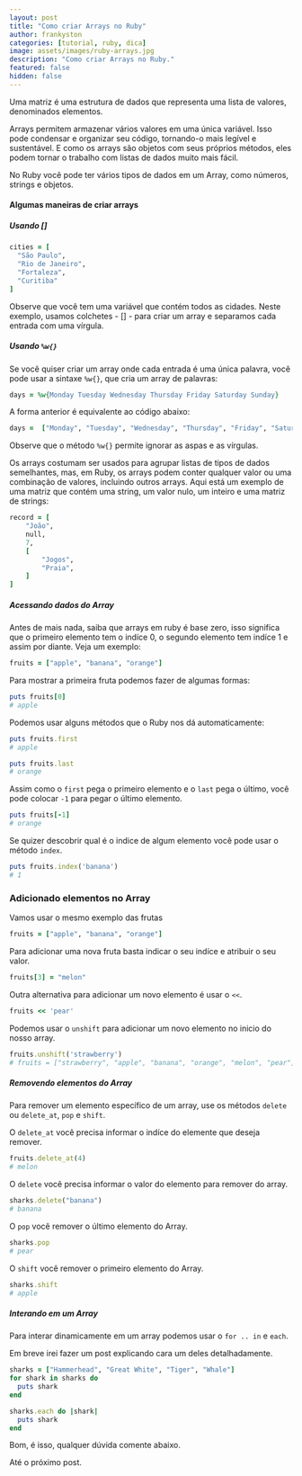 ```yaml
---
layout: post
title: "Como criar Arrays no Ruby"
author: frankyston
categories: [tutorial, ruby, dica]
image: assets/images/ruby-arrays.jpg
description: "Como criar Arrays no Ruby."
featured: false
hidden: false
---
```


Uma matriz é uma estrutura de dados que representa uma lista de valores, denominados elementos.

Arrays permitem armazenar vários valores em uma única variável. Isso pode condensar e organizar seu código, tornando-o mais legível e sustentável. E como os arrays são objetos com seus próprios métodos, eles podem tornar o trabalho com listas de dados muito mais fácil.

No Ruby você pode ter vários tipos de dados em um Array, como números, strings e objetos.

#### Algumas maneiras de criar arrays

##### Usando []

```ruby
cities = [
  "São Paulo",
  "Rio de Janeiro",
  "Fortaleza",
  "Curitiba"
]
```

Observe que você tem uma variável que contém todos as cidades. Neste exemplo, usamos colchetes - [] - para criar um array e separamos cada entrada com uma vírgula.

##### Usando `%w{}`

Se você quiser criar um array onde cada entrada é uma única palavra, você pode usar a sintaxe `%w{}`, que cria um array de palavras:

```ruby
days = %w{Monday Tuesday Wednesday Thursday Friday Saturday Sunday}
```

A forma anterior é equivalente ao código abaixo:

```ruby
days =  ["Monday", "Tuesday", "Wednesday", "Thursday", "Friday", "Saturday", "Sunday"]
```

Observe que o método `%w{}` permite ignorar as aspas e as vírgulas.

Os arrays costumam ser usados para agrupar listas de tipos de dados semelhantes, mas, em Ruby, os arrays podem conter qualquer valor ou uma combinação de valores, incluindo outros arrays. Aqui está um exemplo de uma matriz que contém uma string, um valor nulo, um inteiro e uma matriz de strings:

```ruby
record = [
    "João",
    null,
    7,
    [
        "Jogos",
        "Praia",
    ]
]
```

##### Acessando dados do Array

Antes de mais nada, saiba que arrays em ruby é base zero, isso significa que o primeiro elemento tem o indíce 0, o segundo elemento tem indíce 1 e assim por diante. Veja um exemplo:

```ruby
fruits = ["apple", "banana", "orange"]
```

Para mostrar a primeira fruta podemos fazer de algumas formas:

```ruby
puts fruits[0]
# apple
```

Podemos usar alguns métodos que o Ruby nos dá automaticamente:

```ruby
puts fruits.first
# apple

puts fruits.last
# orange
```

Assim como o `first` pega o primeiro elemento e o `last` pega o último, você pode colocar `-1` para pegar o último elemento.

```ruby
puts fruits[-1]
# orange
```

Se quizer descobrir qual é o indice de algum elemento você pode usar o método `index`.

```ruby
puts fruits.index('banana')
# 1
```

### Adicionado elementos no Array

Vamos usar o mesmo exemplo das frutas

```ruby
fruits = ["apple", "banana", "orange"]
```

Para adicionar uma nova fruta basta indicar o seu indíce e atribuir o seu valor.

```ruby
fruits[3] = "melon"
```

Outra alternativa para adicionar um novo elemento é usar o `<<`.

```ruby
fruits << 'pear'
```

Podemos usar o `unshift` para adicionar um novo elemento no inicio do nosso array.

```ruby
fruits.unshift('strawberry')
# fruits = ["strawberry", "apple", "banana", "orange", "melon", "pear"]
```

##### Removendo elementos do Array

Para remover um elemento específico de um array, use os métodos `delete` ou `delete_at`, `pop` e `shift`.

O `delete_at` você precisa informar o indíce do elemente que deseja remover.

```ruby
fruits.delete_at(4)
# melon
```

O `delete` você precisa informar o valor do elemento para remover do array.

```ruby
sharks.delete("banana")
# banana
```

O `pop` você remover o último elemento do Array.

```ruby
sharks.pop
# pear
```

O `shift` você remover o primeiro elemento do Array.

```ruby
sharks.shift
# apple
```

##### Interando em um Array

Para interar dinamicamente em um array podemos usar o `for .. in` e `each`.

Em breve irei fazer um post explicando cara um deles detalhadamente.

```ruby
sharks = ["Hammerhead", "Great White", "Tiger", "Whale"]
for shark in sharks do
  puts shark
end

sharks.each do |shark|
  puts shark
end
```

Bom, é isso, qualquer dúvida comente abaixo.

Até o próximo post.
